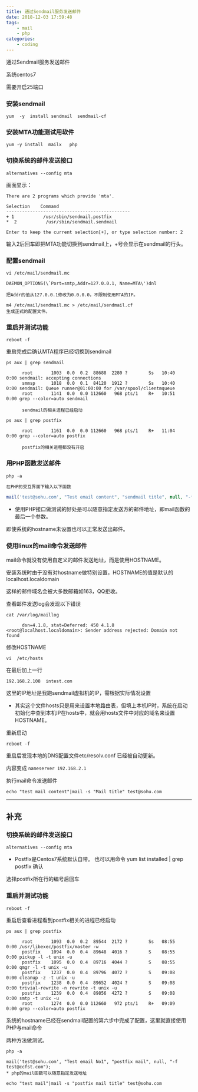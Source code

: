 ```yaml
---
title: 通过Sendmail服务发送邮件
date: 2018-12-03 17:59:48
tags:
    - mail
    - php
categories:
    - coding
---
```


通过Sendmail服务发送邮件

系统centos7

需要开启25端口

<!--more-->

### 安装sendmail

```shell
yum  -y  install sendmail  sendmail-cf
```

### 安装MTA功能测试用软件

```shell
yum -y install  mailx   php
```

### 切换系统的邮件发送接口

```shell
alternatives --config mta
```

画面显示：

```shell
There are 2 programs which provide 'mta'.

Selection    Command
-----------------------------------------------
+ 1           /usr/sbin/sendmail.postfix
*  2           /usr/sbin/sendmail.sendmail

Enter to keep the current selection[+], or type selection number: 2
```

输入2后回车即把MTA功能切换到sendmail上，+号会显示在sendmail的行头。

### 配置sendmail

```shell
vi /etc/mail/sendmail.mc

DAEMON_OPTIONS(\`Port=smtp,Addr=127.0.0.1, Name=MTA\')dnl

把Addr的值从127.0.0.1修改为0.0.0.0，不限制使用MTA的IP。

m4 /etc/mail/sendmail.mc > /etc/mail/sendmail.cf
生成正式的配置文件。
```

### 重启并测试功能

`reboot -f`

重启完成后确认MTA程序已经切换到sendmail

```shell
ps aux | grep sendmail

      root       1003  0.0  0.2  88688  2280 ?        Ss   10:40   0:00 sendmail: accepting connections
      smmsp      1018  0.0  0.1  84120  1912 ?        Ss   10:40   0:00 sendmail: Queue runner@01:00:00 for /var/spool/clientmqueue
      root       1141  0.0  0.0 112660   968 pts/1    R+   10:51   0:00 grep --color=auto sendmail

      sendmail的相关进程已经启动

ps aux | grep postfix

      root       1161  0.0  0.0 112660   968 pts/1    R+   11:04   0:00 grep --color=auto postfix

      postfix的相关进程都没有开启
```

### 用PHP函数发送邮件

```php
php -a

在PHP的交互界面下输入以下函数

mail('test@sohu.com', "Test email content", "sendmail title", null, "-f testname@sendmail.com");
```

* 使用PHP接口做测试的好处是可以随意指定发送方的邮件地址，即mail函数的最后一个参数。

即使系统的hostname未设置也可以正常发送出邮件。

### 使用linux的mail命令发送邮件

mail命令就没有使用自定义的邮件发送地址，而是使用HOSTNAME。

安装系统时由于没有对hostname做特别设置，HOSTNAME的值是默认的 localhost.localdomain

这样的邮件域名会被大多数邮箱如163，QQ拒收。

查看邮件发送log会发现以下错误

```shell
cat /var/log/maillog

      dsn=4.1.8, stat=Deferred: 450 4.1.8 <root@localhost.localdomain>: Sender address rejected: Domain not found
```

修改HOSTNAME

`vi  /etc/hosts`

在最后加上一行

`192.168.2.108  intest.com`

这里的IP地址是我跑sendmail虚拟机的IP，需根据实际情况设置

* 其实这个文件hosts只是用来设置本地路由表，但填上本机IP时，系统在启动初始化中查到本机IP在hosts中，就会用hosts文件中对应的域名来设置HOSTNAME。

重新启动

`reboot -f`

重启后发现本地的DNS配置文件etc/resolv.conf 已经被自动更新。

内容变成  `nameserver 192.168.2.1`

执行mail命令发送邮件

`echo "test mail content"|mail -s "Mail title" test@sohu.com`

----------

## 补充

### 切换系统的邮件发送接口

`alternatives --config mta`

* Postfix是Centos7系统默认自带。 也可以用命令 yum list installed | grep postfix 确认

选择postfix所在行的编号后回车

### 重启并测试功能

`reboot -f`

重启后查看进程看到postfix相关的进程已经启动

```shell
ps aux | grep postfix

      root       1093  0.0  0.2  89544  2172 ?        Ss   08:55   0:00 /usr/libexec/postfix/master -w
      postfix    1094  0.0  0.4  89648  4016 ?        S    08:55   0:00 pickup -l -t unix -u
      postfix    1095  0.0  0.4  89716  4044 ?        S    08:55   0:00 qmgr -l -t unix -u
      postfix    1237  0.0  0.4  89796  4072 ?        S    09:08   0:00 cleanup -z -t unix -u
      postfix    1238  0.0  0.4  89652  4024 ?        S    09:08   0:00 trivial-rewrite -n rewrite -t unix -u
      postfix    1239  0.0  0.4  89856  4272 ?        S    09:08   0:00 smtp -t unix -u
      root       1274  0.0  0.0 112660   972 pts/1    R+   09:09   0:00 grep --color=auto postfix
```


系统的hostname已经在sendmail配置的第六步中完成了配置，这里就直接使用PHP与mail命令

两种方法做测试。

```shell
php -a

mail('test@sohu.com', "Test email No1", "postfix mail", null, "-f test@ccfst.com");
* php的mail函数可以随意指定发送地址

echo "test mail"|mail -s "postfix mail title" test@sohu.com
```
